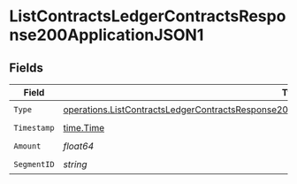 # ListContractsLedgerContractsResponse200ApplicationJSON1


## Fields

| Field                                                                                                                                                                                                              | Type                                                                                                                                                                                                               | Required                                                                                                                                                                                                           | Description                                                                                                                                                                                                        |
| ------------------------------------------------------------------------------------------------------------------------------------------------------------------------------------------------------------------ | ------------------------------------------------------------------------------------------------------------------------------------------------------------------------------------------------------------------ | ------------------------------------------------------------------------------------------------------------------------------------------------------------------------------------------------------------------ | ------------------------------------------------------------------------------------------------------------------------------------------------------------------------------------------------------------------ |
| `Type`                                                                                                                                                                                                             | [operations.ListContractsLedgerContractsResponse200ApplicationJSONResponseBodyDataAmendmentsType](../../models/operations/listcontractsledgercontractsresponse200applicationjsonresponsebodydataamendmentstype.md) | :heavy_check_mark:                                                                                                                                                                                                 | N/A                                                                                                                                                                                                                |
| `Timestamp`                                                                                                                                                                                                        | [time.Time](https://pkg.go.dev/time#Time)                                                                                                                                                                          | :heavy_check_mark:                                                                                                                                                                                                 | N/A                                                                                                                                                                                                                |
| `Amount`                                                                                                                                                                                                           | *float64*                                                                                                                                                                                                          | :heavy_check_mark:                                                                                                                                                                                                 | N/A                                                                                                                                                                                                                |
| `SegmentID`                                                                                                                                                                                                        | *string*                                                                                                                                                                                                           | :heavy_check_mark:                                                                                                                                                                                                 | N/A                                                                                                                                                                                                                |